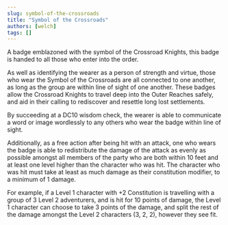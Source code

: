 ```yaml
---
slug: symbol-of-the-crossroads
title: "Symbol of the Crossroads"
authors: [welch]
tags: []
---
```


A badge emblazoned with the symbol of the Crossroad Knights, this badge is handed to all those who enter into the order.
 
As well as identifying the wearer as a person of strength and virtue, those who wear the Symbol of the Crossroads are all connected to one another, as long as the group are within line of sight of one another. These badges allow the Crossroad Knights to travel deep into the Outer Reaches safely, and aid in their calling to rediscover and resettle long lost settlements.
 
By succeeding at a DC10 wisdom check, the wearer is able to communicate a word or image wordlessly to any others who wear the badge within line of sight.
 
Additionally, as a free action after being hit with an attack, one who wears the badge is able to redistribute the damage of the attack as evenly as possible amongst all members of the party who are both within 10 feet and at least one level higher than the character who was hit. The character who was hit must take at least as much damage as their constitution modifier, to a minimum of 1 damage.
 
For example, if a Level 1 character with +2 Constitution is travelling with a group of 3 Level 2 adventurers, and is hit for 10 points of damage, the Level 1 character can choose to take 3 points of the damage, and split the rest of the damage amongst the Level 2 characters (3, 2, 2), however they see fit.